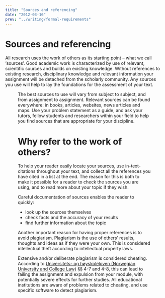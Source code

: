 ```yaml
---
title: "Sources and referencing"
date: "2012-03-16"
prev: "../writing/formal-requirements"
---
```


# Sources and referencing  

All research uses the work of others as its starting point – what we call ‘sources’. Good academic work is characterized by use of relevant, scientific sources and builds on existing knowledge. Without references to existing research, disciplinary knowledge and relevant information your assignment will be detached from the scholarly community. Any sources you use will help to lay the foundations for the assessment of your text.


<Figure
  src="/images/illustrasjoner_kildehenvisning_500x450.png"
  alt="Dialog boxes hanging over an open book"
  caption=""
  type="right"
/>

The best sources to use will vary from subject to subject, and from assignment to assignment. Relevant sources can be found everywhere: in books, articles, websites, news articles and maps. Use your problem statement as a guide, and ask your tutors, fellow students and researchers within your field to help you find sources that are appropriate for your discipline. 

# Why refer to the work of others?

To help your reader easily locate your sources, use in-text-citations throughout your text, and collect all the references you have cited in a list at the end. The reason for this is both to make it possible for a reader to check the sources you are using, and to read more about your topic if they wish.

Careful documentation of sources enables the reader to quickly:

- look up the sources themselves
- check facts and the accuracy of your results
- find further information about the topic

Another important reason for having proper references is to avoid plagiarism. Plagiarism is the use of others’ results, thoughts and ideas as if they were your own. This is considered intellectual theft according to intellectual property laws.

Extensive and/or deliberate plagiarism is considered cheating. According to [Universitets- og høyskoleloven (Norwegian University and College Law)](https://lovdata.no/dokument/NLE/lov/2005-04-01-15) §§ 4-7 and 4-8, this can lead to failing the assignment and expulsion from your module, with potentially severe effects for further studies. All educational institutions are aware of problems related to cheating, and use specific software to detect plagiarism. 
